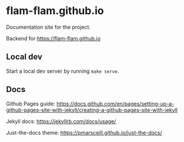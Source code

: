 # flam-flam.github.io

Documentation site for the project.

Backend for https://flam-flam.github.io

## Local dev

Start a local dev server by running `make serve`.

## Docs

Github Pages guide:
https://docs.github.com/en/pages/setting-up-a-github-pages-site-with-jekyll/creating-a-github-pages-site-with-jekyll

Jekyll docs:
https://jekyllrb.com/docs/usage/

Just-the-docs theme:
https://pmarsceill.github.io/just-the-docs/
